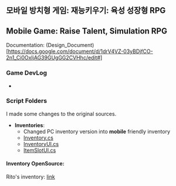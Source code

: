## 모바일 방치형 게임: 재능키우기: 육성 성장형 RPG 
## Mobile Game: Raise Talent, Simulation RPG 
Documentation: (Design_Document)[https://docs.google.com/document/d/1drV4VZ-03yBDjfCO-2n1_Ci0OxIjAG39GUgGG2CVHhc/edit#]

### Game DevLog
- 

### Script Folders
I made some changes to the original sources. 
- <b>Inventories</b>: 
  - Changed PC inventory version into <b>mobile</b> friendly inventory
  - [Inventory.cs](https://github.com/LittleRookey/mobile_init/blob/main/mobile_initcopy/Assets/Scripts/Inventory/Inventory.cs)
  - [InventoryUI.cs](https://github.com/LittleRookey/mobile_init/blob/main/mobile_initcopy/Assets/Scripts/Inventory/UI/InventoryUI.cs)
  - [ItemSlotUI.cs](https://github.com/LittleRookey/mobile_init/blob/main/mobile_initcopy/Assets/Scripts/Inventory/UI/InventoryUI.cs)


#### Inventory OpenSource:
Rito's inventory: [link](https://github.com/rito15/Unity-RPG-Inventory)


